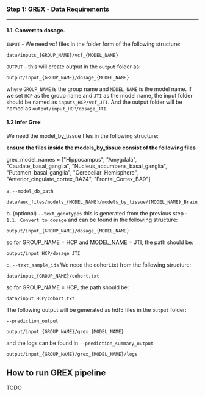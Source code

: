 ### Step 1: GREX - Data Requirements
<hr />

#### 1.1. Convert to dosage. 
`INPUT` - We need vcf files in the folder form of the following structure:
```
data/inputs_{GROUP_NAME}/vcf_{MODEL_NAME}
```


`OUTPUT` - this will create output in the `output` folder as:
```
output/input_{GROUP_NAME}/dosage_{MODEL_NAME}
```
where `GROUP_NAME` is the group name and `MODEL_NAME` is the model name. If we set `HCP` as the group name and `JTI` as the model name, the input folder should be named as `inputs_HCP/vcf_JTI`. And the output folder will be named as `output/input_HCP/dosage_JTI`.


#### 1.2 Infer Grex
We need the model_by_tissue files in the following structure:

**ensure the files inside the models_by_tissue consist of the following files**

grex_model_names = ["Hippocampus", "Amygdala", "Caudate_basal_ganglia",
				"Nucleus_accumbens_basal_ganglia", "Putamen_basal_ganglia",
				"Cerebellar_Hemisphere", "Anterior_cingulate_cortex_BA24", "Frontal_Cortex_BA9"]


a. `--model_db_path`
```
data/aux_files/models_{MODEL_NAME}/models_by_tissue/{MODEL_NAME}_Brain_{grex_model_names}
```


b. (optional) `--text_genotypes`
this is generated from the previous step - `1.1. Convert to dosage` and can be found in the following structure:
```
output/input_{GROUP_NAME}/dosage_{MODEL_NAME}
```

so for GROUP_NAME = HCP and MODEL_NAME = JTI, the path should be:
```
output/input_HCP/dosage_JTI
```


c. `--text_sample_ids`
We need the cohort.txt from the following structure:

```
data/input_{GROUP_NAME}/cohort.txt
```

so for GROUP_NAME = HCP, the path should be:
```
data/input_HCP/cohort.txt
```

The following output will be generated as hdf5 files in the `output` folder:

`--prediction_output`

```
output/input_{GROUP_NAME}/grex_{MODEL_NAME}
```
and the logs can be found in  `--prediction_summary_output`
```
output/input_{GROUP_NAME}/grex_{MODEL_NAME}/logs
```





## How to run GREX pipeline

TODO



